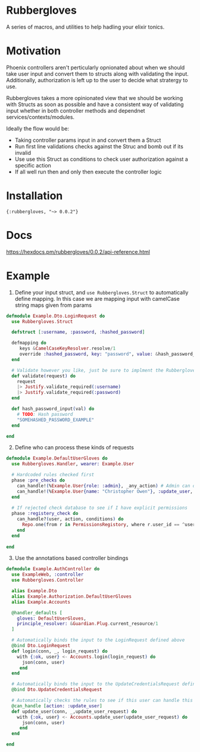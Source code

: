 # Rubbergloves

A series of macros, and utilities to help hadling your elixir tonics.

# Motivation

Phoenix controllers aren't perticularly opnionated about when we should take user input and convert them to structs along with validating the input.
Additionally, authorization is left up to the user to decide what stratergy to use. 

Rubbergloves takes a more opinionated view that we should be working with Structs as soon as possible and have a consistent way of validating input whether in 
both controller methods and dependnet services/contexts/modules.

Ideally the flow would be:

- Taking controller params input in and convert them a Struct
- Run first line validations checks against the Struc and bomb out if its invalid
- Use use this Struct as conditions to check user authorization against a specific action
- If all well run then and only then execute the controller logic

# Installation

`{:rubbergloves, "~> 0.0.2"}`

# Docs

https://hexdocs.pm/rubbergloves/0.0.2/api-reference.html

# Example

1. Define your input struct, and `use Rubbergloves.Struct` to automatically define mapping. In this case we are mapping input with camelCase string maps given from params

```elixir
defmodule Example.Dto.LoginRequest do
  use Rubbergloves.Struct

  defstruct [:username, :password, :hashed_password]

  defmapping do
     keys &CamelCaseKeyResolver.resolve/1
     override :hashed_password, key: "password", value: &hash_password_input/1
  end

  # Validate however you like, just be sure to implment the Rubbergloves.Validation protocol to cast your result
  def validate(request) do
    request
    |> Justify.validate_required(:username)
    |> Justify.validate_required(:password)
  end

  def hash_password_input(val) do
    # TODO: Hash password
    "SOMEHASHED_PASSWORD_EXAMPLE"
  end

end
```

2. Define who can process these kinds of requests

```elixir
defmodule Example.DefaultUserGloves do
  use Rubbergloves.Handler, wearer: Example.User

  # Hardcoded rules checked first
  phase :pre_checks do
    can_handle!(%Example.User{role: :admin}, _any_action) # Admin can do anything
    can_handle!(%Example.User{name: "Christopher Owen"}, :update_user, request=%DTO.UpdateCredentialsRequest{}) # Hardcoded that I can update users
  end
  
  # If rejected check database to see if I have explicit permissions
  phase :registery_check do
    can_handle?(user, action, conditions) do
      Repo.one(from r in PermissionsRegistory, where r.user_id == ^user.id and r.action == ^action and r.conditions == ^conditions) != nil
    end  
  end
  
end

```

3. Use the annotations based controller bindings 

```elixir
defmodule Example.AuthController do
  use ExampleWeb, :controller
  use Rubbergloves.Controller

  alias Example.Dto
  alias Example.Authorization.DefaultUserGloves
  alias Example.Accounts

  @handler_defaults [
    gloves: DefaultUserGloves,
    principle_resolver: &Guardian.Plug.current_resource/1
  ]

  # Automatically binds the input to the LoginRequest defined above
  @bind Dto.LoginRequest
  def login(conn, _, login_request) do
    with {:ok, user} <- Accounts.login(login_request) do
      json(conn, user)
     end
  end

  # Automatically binds the input to the UpdateCredentialsRequest defined above
  @bind Dto.UpdateCredentialsRequest

  # Automatically checks the rules to see if this user can handle this kind of request
  @can_handle [action: :update_user]
  def update_user(conn, _,update_user_request) do
    with {:ok, user} <- Accounts.update_user(update_user_request) do
      json(conn, user)
     end
  end

end
```



